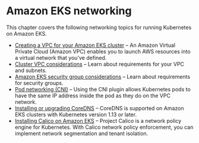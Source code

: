 # Amazon EKS networking<a name="eks-networking"></a>

This chapter covers the following networking topics for running Kubernetes on Amazon EKS\.
+ [Creating a VPC for your Amazon EKS cluster](create-public-private-vpc.md#create-vpc) – An Amazon Virtual Private Cloud \(Amazon VPC\) enables you to launch AWS resources into a virtual network that you've defined\.
+ [Cluster VPC considerations](network_reqs.md) – Learn about requirements for your VPC and subnets\.
+ [Amazon EKS security group considerations](sec-group-reqs.md) – Learn about requirements for security groups\.
+ [Pod networking \(CNI\)](pod-networking.md) – Using the CNI plugin allows Kubernetes pods to have the same IP address inside the pod as they do on the VPC network\.
+ [Installing or upgrading CoreDNS](coredns.md) – CoreDNS is supported on Amazon EKS clusters with Kubernetes version 1\.13 or later\.
+ [Installing Calico on Amazon EKS](calico.md) – Project Calico is a network policy engine for Kubernetes\. With Calico network policy enforcement, you can implement network segmentation and tenant isolation\.